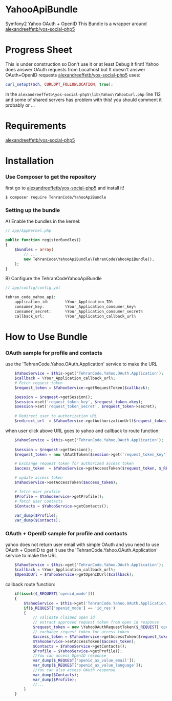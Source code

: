 # YahooApiBundle
Symfony2 Yahoo OAuth + OpenID This Bundle is a wrapper around [alexandreeffetb/yos-social-php5](https://github.com/alexandreeffetb/yos-social-php5)
# Progress Sheet
This is under construction so Don't use it or at least Debug it first!
Yahoo does answer OAuth requests from Localhost but It doesn't answer OAuth+OpenID requests
[alexandreeffetb/yos-social-php5](https://github.com/alexandreeffetb/yos-social-php5) uses:
```php
curl_setopt($ch, CURLOPT_FOLLOWLOCATION, true);
```
in the `alexandreeffetb\yos-social-php5\lib\Yahoo\YahooCurl.php` line 112 and some of shared servers has problem with this! you should comment it probably or ...
# Requirements
[alexandreeffetb/yos-social-php5](https://github.com/alexandreeffetb/yos-social-php5)
# Installation
### Use Composer to get the repository
first go to [alexandreeffetb/yos-social-php5](https://github.com/alexandreeffetb/yos-social-php5) and install it!
```
$ composer require TehranCode/YahooApiBundle
```

### Setting up the bundle
A) Enable the bundles in the kernel:

```php
// app/AppKernel.php

public function registerBundles()
{
    $bundles = array(
        // ...
        new TehranCode\YahooApiBundle\TehranCodeYahooApiBundle(),
    );
}
```

B) Configure the TehranCodeYahooApiBundle

```php
// app/config/config.yml

tehran_code_yahoo_api:
    application_id:       %Your_Application_ID%
    consumer_key:         %Your_Application_consumer_key%
    consumer_secret:      %Your_Application_consumer_secret%
    callback_url:         %Your_Application_callback_url%
```
# How to Use Bundle
### OAuth sample for profile and contacts
use the 'TehranCode.Yahoo.OAuth.Application' service to make the URL
```php
	$YahooService = $this->get('TehranCode.Yahoo.OAuth.Application');
	$callback = %Your_Application_callback_url%;
	# Fetch request token
	$request_token = $YahooService->getRequestToken($callback);

	$session = $request->getSession();
	$session->set('request_token_key', $request_token->key);
	$session->set('request_token_secret', $request_token->secret);
	
	# Redirect user to authorization URL
	$redirect_url  = $YahooService->getAuthorizationUrl($request_token);
```
when user click above URL goes to yahoo and callback to route function:
```php
	$YahooService = $this->get('TehranCode.Yahoo.OAuth.Application');
	
	$session = $request->getSession();
	$request_token = new \OAuthToken($session->get('request_token_key'), $session->get('request_token_secret'));

	# Exchange request token for authorized access token
	$access_token  = $YahooService->getAccessToken($request_token, $_REQUEST['oauth_verifier']);

	# update access token
	$YahooService->setAccessToken($access_token);

	# fetch user profile
	$Profile = $YahooService->getProfile();
	# fetch user Contacts
	$Contacts = $YahooService->getContacts();
	
	var_dump($Profile);
	var_dump($Contacts);
```
### OAuth + OpenID sample for profile and contacts
yahoo does not return user email with simple OAuth and you need to use OAuth + OpenID to get it
use the 'TehranCode.Yahoo.OAuth.Application' service to make the URL
```php
	$YahooService = $this->get('TehranCode.Yahoo.OAuth.Application');
	$callback = %Your_Application_callback_url%;
	$OpenIDUrl = $YahooService->getOpenIDUrl($callback);
```
callback route function:
```php
	if(isset($_REQUEST['openid_mode']))
	{
		$YahooService = $this->get('TehranCode.Yahoo.OAuth.Application');
		if($_REQUEST['openid_mode'] == 'id_res')
		{
			// validate claimed open id
			// extract approved request token from open id response
			$request_token = new \YahooOAuthRequestToken($_REQUEST['openid_oauth_request_token'], '');
			// exchange request token for access token
			$access_token = $YahooService->getAccessToken($request_token);
			$YahooService->setAccessToken($access_token);
			$Contacts = $YahooService->getContacts();
			$Profile = $YahooService->getProfile();
			//You can access OpenID response
			var_dump($_REQUEST['openid_ax_value_email']);
			var_dump($_REQUEST['openid_ax_value_language']);
			//You can also access OAuth response
			var_dump($Contacts);
			var_dump($Profile);
			//...
		}
	}
```